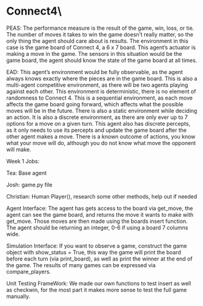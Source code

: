 # Connect4\
PEAS:
The performance measure is the result of the game, win, loss, or tie. The number of moves it takes to win the game doesn’t really matter, so the only thing the agent should care about is results. The environment in this case is the game board of Connect 4, a 6 x 7 board. This agent’s actuator is making a move in the game. The sensors in this situation would be the game board, the agent should know the state of the game board at all times.

EAD:
This agent’s environment would be fully observable, as the agent always knows exactly where the pieces are in the game board. This is also a multi-agent competitive environment, as there will be two agents playing against each other. This environment is deterministic, there is no element of randomness to Connect 4. This is a sequential environment, as each move affects the game board going forward, which affects what the possible moves will be in the future. There is also a static environment while deciding an action. It is also a discrete environment, as there are only ever up to 7 options for a move on a given turn. This agent also has discrete percepts, as it only needs to use its percepts and update the game board after the other agent makes a move. There is a known outcome of actions, you know what your move will do, although you do not know what move the opponent will make.



Week 1 Jobs:

Tea: Base agent

Josh: game.py file

Christian:  Human Player(), research some other methods, help out if needed


Agent Interface: The agent has gets access to the board via get_move, the agent can see the game board, and returns the move it wants to make with get_move. Those moves are then made using the boards insert function. The agent should be returning an integer, 0-6 if using a board 7 columns wide.

Simulation Interface: If you want to observe a game, construct the game object with show_status = True, this way the game will print the board before each turn (via print_board), as well as print the winner at the end of the game. The results of many games can be expressed via compare_players.

Unit Testing FrameWork: We made our own functions to test insert as well as checkwin, for the  most part it makes more sense to test the full game manually.

